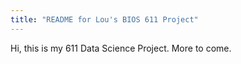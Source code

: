 ```yaml
---
title: "README for Lou's BIOS 611 Project"
---
```


Hi, this is my 611 Data Science Project. More to come.
